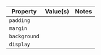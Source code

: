 
| Property     | Value(s) | Notes |
| ------------ | -------- | ----- |
| `padding`    |          |       |
| `margin`     |          |       |
| `background` |          |       |
| `display`    |          |       |